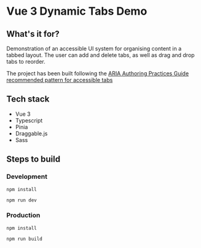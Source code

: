 # Vue 3 Dynamic Tabs Demo

## What's it for?

Demonstration of an accessible UI system for organising content in a tabbed layout.  The user can add and delete tabs, as well as drag and drop tabs to reorder.

The project has been built following the [ARIA Authoring Practices Guide recommended pattern for accessible tabs](https://www.w3.org/WAI/ARIA/apg/patterns/)

## Tech stack

- Vue 3
- Typescript 
- Pinia
- Draggable.js
- Sass

## Steps to build 

### Development

`npm install`

`npm run dev`

### Production

`npm install`

`npm run build`

